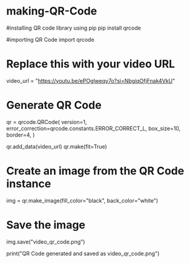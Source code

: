 # making-QR-Code
#installing QR code library using pip
pip install qrcode

#importing QR Code
import qrcode

# Replace this with your video URL
video_url = "https://youtu.be/ePOglweqy7o?si=NbgiqOfjFnak4VkU"

# Generate QR Code
qr = qrcode.QRCode(
    version=1,
    error_correction=qrcode.constants.ERROR_CORRECT_L,
    box_size=10,
    border=4,
)

qr.add_data(video_url)
qr.make(fit=True)

# Create an image from the QR Code instance
img = qr.make_image(fill_color="black", back_color="white")
# Save the image
img.save("video_qr_code.png")

print("QR Code generated and saved as video_qr_code.png")
